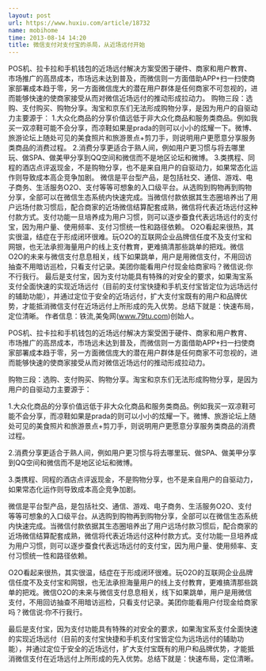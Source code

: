 ```yaml
---
layout: post
url: https://www.huxiu.com/article/18732
name: mobihome
time: 2013-08-14 14:20
title: 微信支付对支付宝的杀局，从近场远付开始
---
```

POS机、拉卡拉和手机钱包的近场远付解决方案受困于硬件、商家和用户教育、市场推广的高昂成本，市场远未达到普及，而微信则一方面借助APP+扫一扫使商家部署成本趋于零，另一方面微信庞大的潜在用户群体是任何商家不可忽视的，进而能够快速的使商家接受从而对微信近场远付的推动形成拉动力。 购物三段：选购、支付购买、购物分享。淘宝和京东们无法形成购物分享，是因为用户的自驱动力主要源于： 1.大众化商品的分享价值远低于非大众化商品和服务类商品。例如我买一双凉鞋可能不会分享，而凉鞋如果是prada的则可以小小的炫耀一下。微博、旅游论坛上随处可见的美食照片和旅游景点+剪刀手，则说明用户更愿意分享服务类商品的消费过程。 2.消费分享更适合于熟人间，例如用户更习惯与将去哪里玩、做SPA、做美甲分享到QQ空间和微信而不是地区论坛和微博。 3.类携程、同程的酒店点评返现金，不是购物分享，也不是来自用户的自驱动力，如果常态化运作则导致成本高企竞争加剧。 微信是平台型产品，是包括社交、通信、游戏、电子商务、生活服务O2O、支付等等可想象的入口级平台。从选购到购物再到购物分享，全部可以在微信生态系统内快速完成。当微信付款依据其生态圈培养出了用户远场付款习惯后，配合商家的近场微信结算配套成熟，微信将代表近场远付这种付款方式。支付功能一旦培养成为用户习惯，则可以逐步蚕食代表远场远付的支付宝，因为用户量、使用频率、支付习惯统一性和路径依赖。 O2O看起来很热，其实很温，结症在于形成闭环很难。玩O2O的互联网企业品牌信任度不及支付宝和网银，也无法承担海量用户的线上支付教育，更难搞清那些跳单的把戏。微信O2O的未来与微信支付息息相关，线下如果跳单，用户是用微信支付，不用回访抽查不用暗访巡检，只看支付记录。美团你能看用户付现金给商家吗？微信说:你不行我行。 最后是支付宝，因为支付功能具有特殊的对安全的要求，如果淘宝系支付全面快速的实现近场远付（目前的支付宝快捷和手机支付宝皆定位为远场远付的辅助功能），并通过定位于安全的近场远付，扩大支付宝既有的用户和品牌优势，才能抵消微信支付在近场远付上所形成的先入优势。总结下就是：快速布局，定位清晰。 作者信息：铁流,美兔网(www.79tu.com)创始人。

POS机、拉卡拉和手机钱包的近场远付解决方案受困于硬件、商家和用户教育、市场推广的高昂成本，市场远未达到普及，而微信则一方面借助APP+扫一扫使商家部署成本趋于零，另一方面微信庞大的潜在用户群体是任何商家不可忽视的，进而能够快速的使商家接受从而对微信近场远付的推动形成拉动力。

购物三段：选购、支付购买、购物分享。淘宝和京东们无法形成购物分享，是因为用户的自驱动力主要源于：

1.大众化商品的分享价值远低于非大众化商品和服务类商品。例如我买一双凉鞋可能不会分享，而凉鞋如果是prada的则可以小小的炫耀一下。微博、旅游论坛上随处可见的美食照片和旅游景点+剪刀手，则说明用户更愿意分享服务类商品的消费过程。

2.消费分享更适合于熟人间，例如用户更习惯与将去哪里玩、做SPA、做美甲分享到QQ空间和微信而不是地区论坛和微博。

3.类携程、同程的酒店点评返现金，不是购物分享，也不是来自用户的自驱动力，如果常态化运作则导致成本高企竞争加剧。

微信是平台型产品，是包括社交、通信、游戏、电子商务、生活服务O2O、支付等等可想象的入口级平台。从选购到购物再到购物分享，全部可以在微信生态系统内快速完成。当微信付款依据其生态圈培养出了用户远场付款习惯后，配合商家的近场微信结算配套成熟，微信将代表近场远付这种付款方式。支付功能一旦培养成为用户习惯，则可以逐步蚕食代表远场远付的支付宝，因为用户量、使用频率、支付习惯统一性和路径依赖。

O2O看起来很热，其实很温，结症在于形成闭环很难。玩O2O的互联网企业品牌信任度不及支付宝和网银，也无法承担海量用户的线上支付教育，更难搞清那些跳单的把戏。微信O2O的未来与微信支付息息相关，线下如果跳单，用户是用微信支付，不用回访抽查不用暗访巡检，只看支付记录。美团你能看用户付现金给商家吗？微信说:你不行我行。

最后是支付宝，因为支付功能具有特殊的对安全的要求，如果淘宝系支付全面快速的实现近场远付（目前的支付宝快捷和手机支付宝皆定位为远场远付的辅助功能），并通过定位于安全的近场远付，扩大支付宝既有的用户和品牌优势，才能抵消微信支付在近场远付上所形成的先入优势。总结下就是：快速布局，定位清晰。

